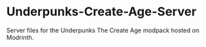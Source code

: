 # Underpunks-Create-Age-Server
Server files for the Underpunks The Create Age modpack hosted on Modrinth.
